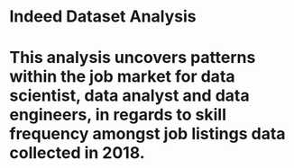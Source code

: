 # Indeed Dataset Analysis 
# This analysis uncovers patterns within the job market for data scientist, data analyst and data engineers, in regards to skill frequency amongst job listings data collected in 2018. 
